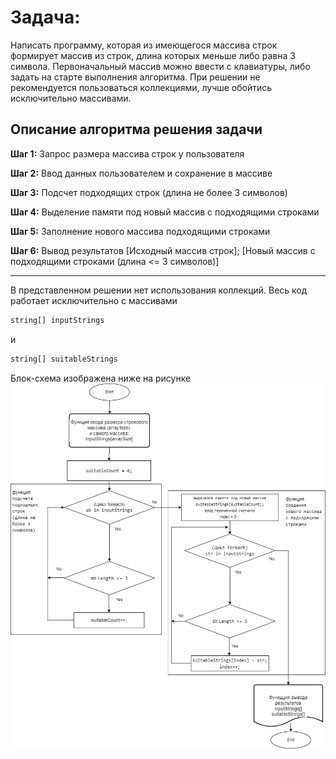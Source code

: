 # Задача: #
Написать программу, которая из имеющегося массива строк формирует массив из строк, длина которых меньше либо равна 3 символа. Первоначальный массив можно ввести с клавиатуры, либо задать на старте выполнения алгоритма. При решении не рекомендуется пользоваться коллекциями, лучше обойтись исключительно массивами.

## Описание алгоритма решения задачи

**Шаг 1:**
Запрос размера массива строк у пользователя

**Шаг 2:** 
Ввод данных пользователем и сохранение в массиве

**Шаг 3:** 
Подсчет подходящих строк (длина не более 3 символов)

**Шаг 4:**
Выделение памяти под новый массив с подходящими строками

**Шаг 5:**
Заполнение нового массива подходящими строками

**Шаг 6:**
Вывод результатов
[Исходный массив строк];
[Новый массив с подходящими строками (длина <= 3 символов)]

___
В представленном решении нет использования коллекций. Весь код работает исключительно с массивами

```csh
string[] inputStrings
``` 
и

```csh
string[] suitableStrings
```
Блок-схема изображена ниже на рисунке
![Блок-схема](Diagram.png)